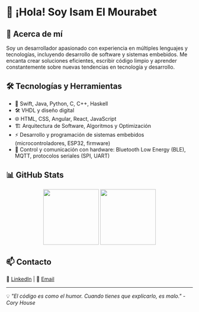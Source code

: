 # 👋 ¡Hola! Soy Isam El Mourabet

## 🚀 Acerca de mí  
Soy un desarrollador apasionado con experiencia en múltiples lenguajes y tecnologías, incluyendo desarrollo de software y sistemas embebidos. Me encanta crear soluciones eficientes, escribir código limpio y aprender constantemente sobre nuevas tendencias en tecnología y desarrollo.

## 🛠️ Tecnologías y Herramientas  
- 🔹 Swift, Java, Python, C, C++, Haskell  
- 🛠️ VHDL y diseño digital  
- 🌐 HTML, CSS, Angular, React, JavaScript  
- 🏗️ Arquitectura de Software, Algoritmos y Optimización  
- ⚡ Desarrollo y programación de sistemas embebidos (microcontroladores, ESP32, firmware)  
- 🔧 Control y comunicación con hardware: Bluetooth Low Energy (BLE), MQTT, protocolos seriales (SPI, UART)

## 📊 GitHub Stats  
<p align="center">
  <img height="150" src="https://github-readme-stats.vercel.app/api?username=isamelmourabet&theme=react&show_icons=true&include_all_commits=true" />
  <img height="150" src="https://github-readme-stats.vercel.app/api/top-langs/?username=isamelmourabet&layout=compact&theme=react&hide_border=true" />
</p>


<!--## 📌 Proyectos Destacados  
🔹 **[Nombre del Proyecto 1](#)** – Breve descripción del proyecto y lo que logra.  
🔹 **[Nombre del Proyecto 2](#)** – Otro gran proyecto en el que he trabajado, incluyendo desarrollo embebido y diseño digital.-->  

## 📫 Contacto  
💼 [LinkedIn](https://www.linkedin.com/in/isamelmourabet/) | 📧 [Email](mailto:isamelmourabet@icloud.com) <!--| 🌐 [Portafolio](#)-->

---

💡 _"El código es como el humor. Cuando tienes que explicarlo, es malo." - Cory House_
